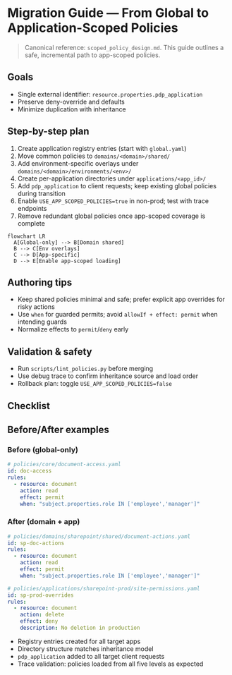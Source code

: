 # Migration Guide — From Global to Application-Scoped Policies

> Canonical reference: `scoped_policy_design.md`. This guide outlines a safe, incremental path to app-scoped policies.

## Goals
- Single external identifier: `resource.properties.pdp_application`
- Preserve deny-override and defaults
- Minimize duplication with inheritance

## Step-by-step plan
1. Create application registry entries (start with `global.yaml`)
2. Move common policies to `domains/<domain>/shared/`
3. Add environment-specific overlays under `domains/<domain>/environments/<env>/`
4. Create per-application directories under `applications/<app_id>/`
5. Add `pdp_application` to client requests; keep existing global policies during transition
6. Enable `USE_APP_SCOPED_POLICIES=true` in non-prod; test with trace endpoints
7. Remove redundant global policies once app-scoped coverage is complete

```mermaid
flowchart LR
  A[Global-only] --> B[Domain shared]
  B --> C[Env overlays]
  C --> D[App-specific]
  D --> E[Enable app-scoped loading]
```

## Authoring tips
- Keep shared policies minimal and safe; prefer explicit app overrides for risky actions
- Use `when` for guarded permits; avoid `allowIf + effect: permit` when intending guards
- Normalize effects to `permit`/`deny` early

## Validation & safety
- Run `scripts/lint_policies.py` before merging
- Use debug trace to confirm inheritance source and load order
- Rollback plan: toggle `USE_APP_SCOPED_POLICIES=false`

## Checklist
## Before/After examples
### Before (global-only)
```yaml
# policies/core/document-access.yaml
id: doc-access
rules:
  - resource: document
    action: read
    effect: permit
    when: "subject.properties.role IN ['employee','manager']"
```

### After (domain + app)
```yaml
# policies/domains/sharepoint/shared/document-actions.yaml
id: sp-doc-actions
rules:
  - resource: document
    action: read
    effect: permit
    when: "subject.properties.role IN ['employee','manager']"

# policies/applications/sharepoint-prod/site-permissions.yaml
id: sp-prod-overrides
rules:
  - resource: document
    action: delete
    effect: deny
    description: No deletion in production
```
- Registry entries created for all target apps
- Directory structure matches inheritance model
- `pdp_application` added to all target client requests
- Trace validation: policies loaded from all five levels as expected
